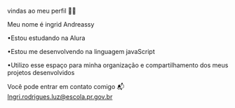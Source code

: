 vindas ao meu perfil 💙💙

Meu nome é ingrid Andreassy 

•Estou estudando na Alura 

•Estou me desenvolvendo na linguagem javaScript 

•Utilizo esse espaço para minha organização e compartilhamento dos meus projetos desenvolvidos 

Você pode entrar em contato comigo 📬
Ingri.rodrigues.luz@escola.pr.gov.br
